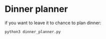 # Dinner planner

if you want to leave it to chance to plan dinner: 

```sh
python3 dinner_planner.py
```
